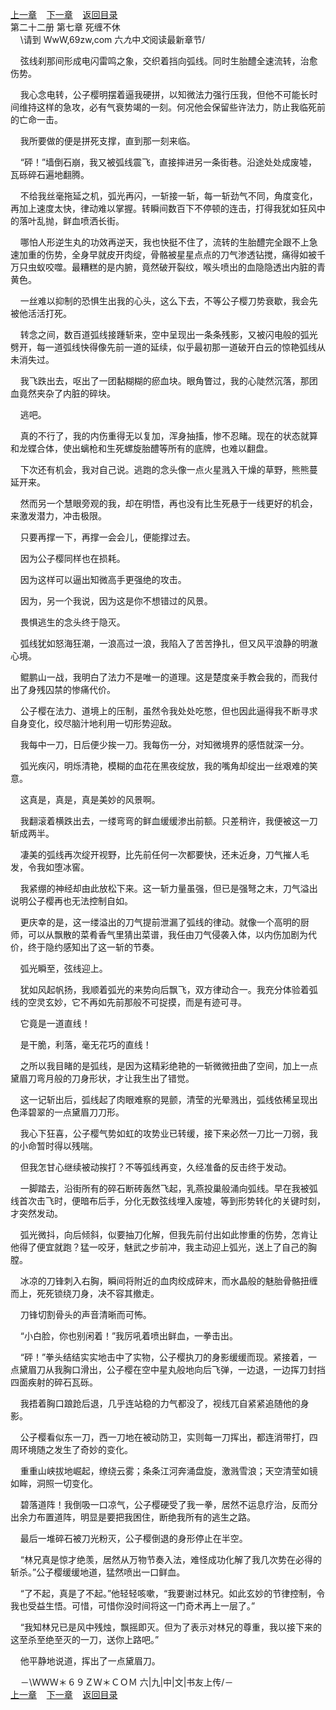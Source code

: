 
[上一章](https://github.com/xiaominghe2014/spider_book/blob/master/book/知北游/第275章.md)&nbsp;&nbsp;&nbsp;&nbsp;[下一章](https://github.com/xiaominghe2014/spider_book/blob/master/book/知北游/第277章.md)&nbsp;&nbsp;&nbsp;&nbsp;[返回目录](https://github.com/xiaominghe2014/spider_book/blob/master/book/知北游/README.md)
<br /> 第二十二册 第七章 死缠不休<br />
        \请到 WwW,69zw,com 六*九*中*文*阅读最新章节/

    弦线刹那间形成电闪雷鸣之象，交织着挡向弧线。同时生胎醴全速流转，治愈伤势。

    我心念电转，公子樱明摆着逼我硬拼，以知微法力强行压我，但他不可能长时间维持这样的急攻，必有气衰势竭的一刻。何况他会保留些许法力，防止我临死前的亡命一击。

    我所要做的便是拼死支撑，直到那一刻来临。

    “砰！”墙倒石崩，我又被弧线震飞，直接摔进另一条街巷。沿途处处成废墟，瓦砾碎石遍地翻腾。

    不给我丝毫拖延之机，弧光再闪，一斩接一斩，每一斩劲气不同，角度变化，再加上速度太快，律动难以掌握。转瞬间数百下不停顿的连击，打得我犹如狂风中的落叶乱抛，鲜血喷洒长街。

    哪怕人形逆生丸的功效再逆天，我也快挺不住了，流转的生胎醴完全跟不上急速加重的伤势，全身早就皮开肉绽，骨骼被星星点点的刀气渗透钻搅，痛得如被千万只虫蚁咬噬。最糟糕的是内腑，竟然破开裂纹，喉头喷出的血隐隐透出内脏的青黄色。

    一丝难以抑制的恐惧生出我的心头，这么下去，不等公子樱刀势衰歇，我会先被他活活打死。

    转念之间，数百道弧线接踵斩来，空中呈现出一条条残影，又被闪电般的弧光劈开，每一道弧线快得像先前一道的延续，似乎最初那一道破开白云的惊艳弧线从未消失过。

    我飞跌出去，呕出了一团黏糊糊的瘀血块。眼角瞥过，我的心陡然沉落，那团血竟然夹杂了内脏的碎块。

    逃吧。

    真的不行了，我的内伤重得无以复加，浑身抽搐，惨不忍睹。现在的状态就算和龙蝶合体，使出螭枪和生死螺旋胎醴等所有的底牌，也难以翻盘。

    下次还有机会，我对自己说。逃跑的念头像一点火星溅入干燥的草野，熊熊蔓延开来。

    然而另一个慧眼旁观的我，却在明悟，再也没有比生死悬于一线更好的机会，来激发潜力，冲击极限。

    只要再撑一下，再撑一会会儿，便能撑过去。

    因为公子樱同样也在损耗。

    因为这样可以逼出知微高手更强绝的攻击。

    因为，另一个我说，因为这是你不想错过的风景。

    畏惧逃生的念头终于隐灭。

    弧线犹如怒海狂潮，一浪高过一浪，我陷入了苦苦挣扎，但又风平浪静的明澈心境。

    鲲鹏山一战，我明白了法力不是唯一的道理。这是楚度亲手教会我的，而我付出了身残囚禁的惨痛代价。

    公子樱在法力、道境上的压制，虽然令我处处吃憋，但也因此逼得我不断寻求自身变化，绞尽脑汁地利用一切形势迎敌。

    我每中一刀，日后便少挨一刀。我每伤一分，对知微境界的感悟就深一分。

    弧光疾闪，明烁清艳，模糊的血花在黑夜绽放，我的嘴角却绽出一丝艰难的笑意。

    这真是，真是，真是美妙的风景啊。

    我翻滚着横跌出去，一缕弯弯的鲜血缓缓渗出前额。只差稍许，我便被这一刀斩成两半。

    凄美的弧线再次绽开视野，比先前任何一次都要快，还未近身，刀气摧人毛发，令我如堕冰窖。

    我紧绷的神经却由此放松下来。这一斩力量虽强，但已是强弩之末，刀气溢出说明公子樱再也无法控制自如。

    更庆幸的是，这一缕溢出的刀气提前泄漏了弧线的律动。就像一个高明的厨师，可以从飘散的菜肴香气里猜出菜谱，我任由刀气侵袭入体，以内伤加剧为代价，终于隐约感知出了这一斩的节奏。

    弧光瞬至，弦线迎上。

    犹如风起帆扬，我顺着弧光的来势向后飘飞，双方律动合一。我充分体验着弧线的空灵玄妙，它不再如先前那般不可捉摸，而是有迹可寻。

    它竟是一道直线！

    是干脆，利落，毫无花巧的直线！

    之所以我目睹的是弧线，是因为这精彩绝艳的一斩微微扭曲了空间，加上一点黛眉刀弯月般的刀身形状，才让我生出了错觉。

    这一记斩出后，弧线起了肉眼难察的晃颤，清莹的光晕溅出，弧线依稀呈现出色泽碧翠的一点黛眉刀刀形。

    我心下狂喜，公子樱气势如虹的攻势业已转缓，接下来必然一刀比一刀弱，我的小命暂时得以残喘。

    但我怎甘心继续被动挨打？不等弧线再变，久经准备的反击终于发动。

    一脚踏去，沿街所有的碎石断砖轰然飞起，乳燕投巢般涌向弧线。早在我被弧线首次击飞时，便暗布后手，分化无数弦线埋入废墟，等到形势转化的关键时刻，才突然发动。

    弧光微抖，向后倾斜，似要抽刀化解，但我先前付出如此惨重的伤势，怎肯让他得了便宜就跑？猛一咬牙，魅武之步前冲，我主动迎上弧光，送上了自己的胸膛。

    冰凉的刀锋刺入右胸，瞬间将附近的血肉绞成碎末，而水晶般的魅胎骨骼扭缠而上，死死锁绕刀身，决不容其撤走。

    刀锋切割骨头的声音清晰而可怖。

    “小白脸，你也别闲着！”我厉吼着喷出鲜血，一拳击出。

    “砰！”拳头结结实实地击中了实物，公子樱执刀的身影缓缓而现。紧接着，一点黛眉刀从我胸口滑出，公子樱在空中星丸般地向后飞弹，一边退，一边挥刀封挡四面疾射的碎石瓦砾。

    我捂着胸口踉跄后退，几乎连站稳的力气都没了，视线兀自紧紧追随他的身影。

    公子樱看似东一刀，西一刀地在被动防卫，实则每一刀挥出，都连消带打，四周环境随之发生了奇妙的变化。

    重重山峡拔地崛起，缭绕云雾；条条江河奔涌盘旋，激溅雪浪；天空清莹如镜如眸，洞照一切变化。

    碧落道阵！我倒吸一口凉气，公子樱硬受了我一拳，居然不运息疗治，反而分出余力布置道阵，明显是要把我困住，断绝我所有的逃生之路。

    最后一堆碎石被刀光粉灭，公子樱倒退的身形停止在半空。

    “林兄真是惊才绝羡，居然从万物节奏入法，难怪成功化解了我几次势在必得的斩杀。”公子樱缓缓地道，猛然喷出一口鲜血。

    “了不起，真是了不起。”他轻轻咳嗽，“我要谢过林兄。如此玄妙的节律控制，令我也受益生悟。可惜，可惜你没时间将这一门奇术再上一层了。”

    “我知林兄已是风中残烛，飘摇即灭。但为了表示对林兄的尊重，我以接下来的这至杀至绝至灭的一刀，送你上路吧。”

    他平静地说道，挥出了一点黛眉刀。

    －\ＷＷＷ＊６９ＺＷ＊ＣＯＭ 六|九|中|文|书友上传/－
  <br />
[上一章](https://github.com/xiaominghe2014/spider_book/blob/master/book/知北游/第275章.md)&nbsp;&nbsp;&nbsp;&nbsp;[下一章](https://github.com/xiaominghe2014/spider_book/blob/master/book/知北游/第277章.md)&nbsp;&nbsp;&nbsp;&nbsp;[返回目录](https://github.com/xiaominghe2014/spider_book/blob/master/book/知北游/README.md)
